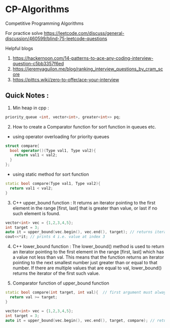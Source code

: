 # CP-Algorithms
Competitive Programming Algorithms

For practice solve https://leetcode.com/discuss/general-discussion/460599/blind-75-leetcode-questions

Helpful blogs 
1. https://hackernoon.com/14-patterns-to-ace-any-coding-interview-question-c5bb3357f6ed
2. https://jeremyaguilon.me/blog/ranking_interview_questions_by_cram_score
3. https://pittcs.wiki/zero-to-offer/ace-your-interview


## Quick Notes :

1. Min heap in cpp : 
```cpp
priority_queue <int, vector<int>, greater<int>> pq;
```
2. How to create a Comparator function for sort function in queues etc.
- using operator overloading for priority queues
```cpp
struct compare{
  bool operator()(Type val1, Type val2){
    return val1 < val2;
  }
};
```
- using static method for sort function
```cpp
static bool compare(Type val1, Type val2){
  return val1 < val2;
}
```
3. C++ upper_bound function : It returns an iterator pointing to the first element in the range \[first, last\] that is greater than value, or last if no such element is found. 
```cpp
vector<int> vec = {1,2,3,4,5};
int target = 3;
auto it = upper_bound(vec.begin(), vec.end(), target); // returns iterator to index 3
cout<<*it; // prints 4 i.e. value at index 3
```
4. C++ lower_bound function : The lower_bound() method is used to return an iterator pointing to the first element in the range \[first, last\] which has a value not less than val. This means that the function returns an iterator pointing to the next smallest number just greater than or equal to that number. If there are multiple values that are equal to val, lower_bound() returns the iterator of the first such value.

5. Comparator function of upper_bound function
```cpp
static bool compare(int target, int val){  // first argument must always be target and second must point to forward iterator
  return val >= target;
}

vector<int> vec = {1,2,3,4,5};
int target = 3;
auto it = upper_bound(vec.begin(), vec.end(), target, compare); // returns iterator to index 3
```

